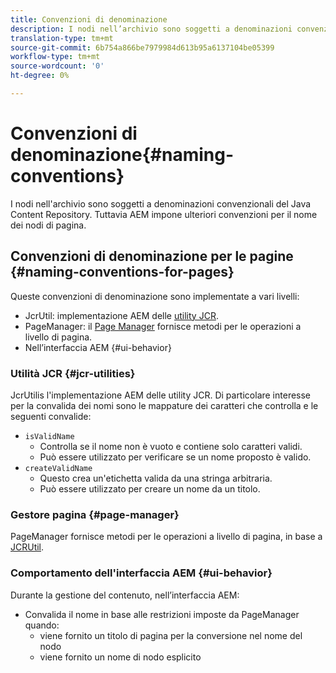 ```yaml
---
title: Convenzioni di denominazione
description: I nodi nell’archivio sono soggetti a denominazioni convenzionali del Java Content Repository
translation-type: tm+mt
source-git-commit: 6b754a866be7979984d613b95a6137104be05399
workflow-type: tm+mt
source-wordcount: '0'
ht-degree: 0%

---
```



# Convenzioni di denominazione{#naming-conventions}

I nodi nell&#39;archivio sono soggetti a denominazioni convenzionali del Java Content Repository. Tuttavia AEM impone ulteriori convenzioni per il nome dei nodi di pagina.

## Convenzioni di denominazione per le pagine {#naming-conventions-for-pages}

Queste convenzioni di denominazione sono implementate a vari livelli:

* JcrUtil: implementazione AEM delle [utility JCR](#jcr-utilities).
* PageManager: il [Page Manager](#page-manager) fornisce metodi per le operazioni a livello di pagina.
* Nell’interfaccia AEM {#ui-behavior}

### Utilità JCR {#jcr-utilities}

[](https://docs.adobe.com/content/help/en/experience-manager-cloud-service-javadoc/com/day/cq/commons/jcr/JcrUtil.html) JcrUtilis l&#39;implementazione AEM delle utility JCR. Di particolare interesse per la convalida dei nomi sono le mappature dei caratteri che controlla e le seguenti convalide:

* `isValidName`
   * Controlla se il nome non è vuoto e contiene solo caratteri validi.
   * Può essere utilizzato per verificare se un nome proposto è valido.
* `createValidName`
   * Questo crea un&#39;etichetta valida da una stringa arbitraria.
   * Può essere utilizzato per creare un nome da un titolo.

### Gestore pagina {#page-manager}

[](https://docs.adobe.com/content/help/en/experience-manager-cloud-service-javadoc/com/day/cq/wcm/api/PageManager.html) PageManager fornisce metodi per le operazioni a livello di pagina, in base a  [JCRUtil](#jcr-utilities).

### Comportamento dell&#39;interfaccia AEM {#ui-behavior}

Durante la gestione del contenuto, nell’interfaccia AEM:

* Convalida il nome in base alle restrizioni imposte da PageManager quando:
   * viene fornito un titolo di pagina per la conversione nel nome del nodo
   * viene fornito un nome di nodo esplicito
